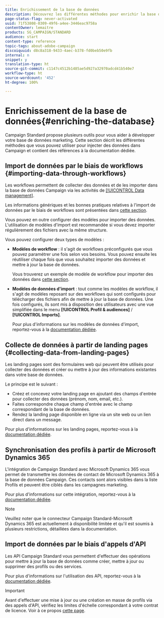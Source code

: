 ```yaml
---
title: Enrichissement de la base de données
description: Découvrez les différentes méthodes pour enrichir la base de données.
page-status-flag: never-activated
uuid: 71f53808-0309-49f6-a4ee-3446eac9758a
contentOwner: lemaitre
products: SG_CAMPAIGN/STANDARD
audience: start
content-type: reference
topic-tags: about-adobe-campaign
discoiquuid: d8c8a318-9433-4aec-b378-fd0beb50e9fb
internal: n
snippet: y
translation-type: ht
source-git-commit: c1147c4512b1485ae5d927a32970adcd41b540e7
workflow-type: ht
source-wordcount: '452'
ht-degree: 100%

---
```



# Enrichissement de la base de données{#enriching-the-database}

Campaign Standard propose plusieurs outils pour vous aider à développer votre base de données marketing. Cette section décrit les différentes méthodes que vous pouvez utiliser pour injecter des données dans Campaign et contient des références à la documentation dédiée.

## Import de données par le biais de workflows {#importing-data-through-workflows}

Les workflows permettent de collecter des données et de les importer dans la base de données Campaign via les activités de [[!UICONTROL Data management]](../../automating/using/about-data-management-activities.md).

Les informations génériques et les bonnes pratiques relatives à l&#39;import de données par le biais de workflows sont présentées dans [cette section](../../automating/using/about-data-import-and-export.md).

Vous pouvez en outre configurer des modèles pour importer des données. L&#39;utilisation de modèles d&#39;import est recommandée si vous devez importer régulièrement des fichiers avec la même structure.

Vous pouvez configurer deux types de modèles :

* **Modèles de workflow** : il s&#39;agit de workflows préconfigurés que vous pouvez paramétrer une fois selon vos besoins. Vous pouvez ensuite les réutiliser chaque fois que vous souhaitez importer des données et mettre à jour la base de données.

   Vous trouverez un exemple de modèle de workflow pour importer des données dans [cette section](../../automating/using/creating-import-workflow-templates.md).

* **Modèles de données d&#39;import** : tout comme les modèles de workflow, il s&#39;agit de modèles reposant sur des workflows qui sont configurés pour télécharger des fichiers afin de mettre à jour la base de données. Une fois configurés, ils sont mis à disposition des utilisateurs avec une vue simplifiée dans le menu **[!UICONTROL Profil &amp; audiences]** / **[!UICONTROL Imports]**.

   Pour plus d&#39;informations sur les modèles de données d&#39;import, reportez-vous à la [documentation dédiée](../../automating/using/importing-data-with-import-templates.md).

## Collecte de données à partir de landing pages {#collecting-data-from-landing-pages}

Les landing pages sont des formulaires web qui peuvent être utilisés pour collecter des données et créer ou mettre à jour des informations existantes dans votre base de données.

Le principe est le suivant :

* Créez et concevez votre landing page en ajoutant des champs d&#39;entrée pour collecter des données (prénom, nom, email, etc.).
* Faites correspondre chaque champ d&#39;entrée avec le champ correspondant de la base de données.
* Rendez la landing page disponible en ligne via un site web ou un lien direct dans un message.

Pour plus d&#39;informations sur les landing pages, reportez-vous à la [documentation dédiée](../../channels/using/getting-started-with-landing-pages.md).

## Synchronisation des profils à partir de Microsoft Dynamics 365

L&#39;intégration de Campaign Standard avec Microsoft Dynamics 365 vous permet de transmettre les données de contact de Microsoft Dynamics 365 à la base de données Campaign.
Ces contacts sont alors visibles dans la liste Profils et peuvent être ciblés dans les campagnes marketing.

Pour plus d&#39;informations sur cette intégration, reportez-vous à la [documentation dédiée](../../integrating/using/working-with-campaign-standard-and-microsoft-dynamics-365.md).

>[!NOTE]
>
>Veuillez noter que le connecteur Campaign Standard-Microsoft Dynamics 365 est actuellement à disponibilité limitée et qu&#39;il est soumis à plusieurs restrictions, détaillées dans la documentation.

## Import de données par le biais d&#39;appels d&#39;API

Les API Campaign Standard vous permettent d&#39;effectuer des opérations pour mettre à jour la base de données comme créer, mettre à jour ou supprimer des profils ou des services.

Pour plus d&#39;informations sur l&#39;utilisation des API, reportez-vous à la [documentation dédiée](../../api/using/get-started-apis.md).

>[!IMPORTANT]
>
>Avant d&#39;effectuer une mise à jour ou une création en masse de profils via des appels d&#39;API, vérifiez les limites d&#39;échelle correspondant à votre contrat de licence. Voir à ce propos [cette page](https://helpx.adobe.com/fr/legal/product-descriptions/campaign-standard.html#Ressourcesdinfrastructureinformatiqueparniveauxdeprofilsactifs).
